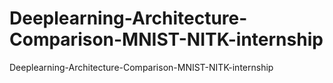 # Deeplearning-Architecture-Comparison-MNIST-NITK-internship
Deeplearning-Architecture-Comparison-MNIST-NITK-internship
